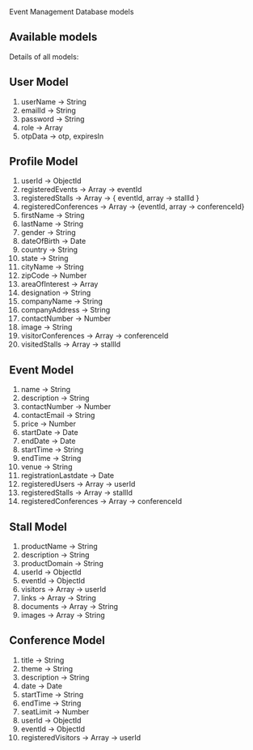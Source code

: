 Event Management Database models

## Available models

Details of all models:

## User Model

1.  userName -> String
2.  emailId -> String
3.  password -> String
4.  role -> Array
5.  otpData -> otp, expiresIn

## Profile Model

1.  userId -> ObjectId
2.  registeredEvents -> Array -> eventId
3.  registeredStalls -> Array -> { eventId, array -> stallId }
4.  registeredConferences -> Array -> {eventId, array -> conferenceId}
5.  firstName -> String
6.  lastName -> String
7.  gender -> String
8.  dateOfBirth -> Date
9.  country -> String
10. state -> String
11. cityName -> String
12. zipCode -> Number
13. areaOfInterest -> Array
14. designation -> String
15. companyName -> String
16. companyAddress -> String
17. contactNumber -> Number
18. image -> String
19. visitorConferences -> Array -> conferenceId
20. visitedStalls -> Array -> stallId

## Event Model

1. name -> String
2. description -> String
3. contactNumber -> Number
4. contactEmail -> String
5. price -> Number
6. startDate -> Date
7. endDate -> Date
8. startTime -> String
9. endTime -> String
10. venue -> String
11. registrationLastdate -> Date
12. registeredUsers -> Array -> userId
13. registeredStalls -> Array -> stallId
14. registeredConferences -> Array -> conferenceId

## Stall Model

1. productName -> String
2. description -> String
3. productDomain -> String
4. userId -> ObjectId
5. eventId -> ObjectId
6. visitors -> Array -> userId
7. links -> Array -> String
8. documents -> Array -> String
9. images -> Array -> String

## Conference Model

1. title -> String
2. theme -> String
3. description -> String
4. date -> Date
5. startTime -> String
6. endTime -> String
7. seatLimit -> Number
8. userId -> ObjectId
9. eventId -> ObjectId
10. registeredVisitors -> Array -> userId
